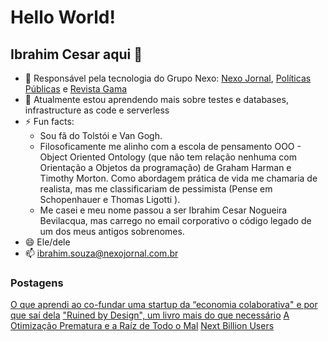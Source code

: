 # Hello World!

## Ibrahim Cesar aqui 👋

- 🔭 Responsável pela tecnologia do Grupo Nexo:  [Nexo Jornal](https://www.nexojornal.com.br/), [Políticas Públicas](https://pp.nexojornal.com.br/) e [Revista Gama](https://gamarevista.com.br)
- 🌱 Atualmente estou aprendendo mais sobre testes e databases, infrastructure as code e serverless
- ⚡ Fun facts: 
    - Sou fã do Tolstói e Van Gogh.
    - Filosoficamente me alinho com a escola de pensamento OOO - Object Oriented Ontology (que não tem relação nenhuma com Orientação a Objetos da programação) de Graham Harman e Timothy Morton. Como abordagem prática de vida me chamaria de realista, mas me classificariam de pessimista (Pense em Schopenhauer e Thomas Ligotti ).
    - Me casei e meu nome passou a ser Ibrahim Cesar Nogueira Bevilacqua, mas carrego no email corporativo o código legado de um dos meus antigos sobrenomes.
- 😄 Ele/dele
- 📫 ibrahim.souza@nexojornal.com.br

### Postagens

[O que aprendi ao co-fundar uma startup da “economia colaborativa" e por que saí dela](https://medium.youpix.com.br/o-que-aprendi-ao-co-fundar-uma-startup-da-economia-colaborativa-e-por-que-sa%C3%AD-dela-9d7d1854937a)
["Ruined by Design", um livro mais do que necessário](https://brasil.uxdesign.cc/ruined-by-design-um-livro-mais-do-que-necess%C3%A1rio-9a4026ee110e)
[A Otimização Prematura e a Raíz de Todo o Mal](https://ibrahimcesar.dev/otimizacao-prematura-e-a-raiz-de-todo-mal/)
[Next Billion Users](https://ibrahimcesar.dev/nbu-next-billion-users-brasil/)
